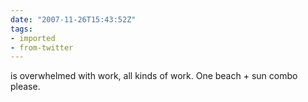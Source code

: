 ```yaml
---
date: "2007-11-26T15:43:52Z"
tags:
- imported
- from-twitter
---
```

is overwhelmed with work, all kinds of work. One beach + sun combo please.
